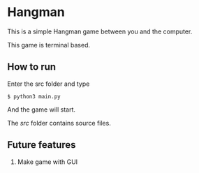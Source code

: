 # Hangman

This is a simple Hangman game between you and the computer.

This game is terminal based.

## How to run

Enter the src folder and type

```
$ python3 main.py 
```

And the game will start.

The *src* folder contains source files.

## Future features

1. Make game with GUI
